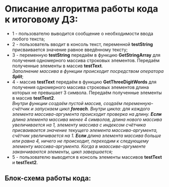# Описание алгоритма работы кода к итоговому ДЗ:

* 1 - пользователю выводится сообщение о необходимости ввода любого текста;
* 2 - пользователь вводит в консоль текст, переменной **testString** присваивается значение равное введённому тексту;
* 3 - переменную **testString** передаём в функцию **GetStringArray** для получения одномерного массива строковых элементов. Передаём полученные элементы в массив  **testText**.  
*Заполнение массива в функции происходит посредством оператора **Split***;
* 4 - массив  **testText** передаём в функцию **GetThreeDigitWords** для получения одномерного массива строковых элементов длина которых не превышает 3 символа. Передаём полученные элементы в массив  **testText2**.  
*Внутри функции создаём пустой массив, создаём переменную-счётчик и запускаем цикл **foreach**. Внутри цикла: для каждого элемента массива-аргумента происходит проверка на длину. **Если** длина элемента массива менее 4 символов, длина нового массива увеличивается на 1, элементу массива с индексом счётчика присваивается значение текущего элемента массива-аргумента, счётчик увеличивается на 1. **Если**  длина элемента массива больше или равна 4, ничего не происходит, переходим к следующему элементу массива-аргумента. Когда в маассиве-аргументе заканчиваются элементы, цикл завершается;*
* 5 - пользователю выводится в консоль элементы массивов **testText** и **testText2**.

## Блок-схема работы кода: